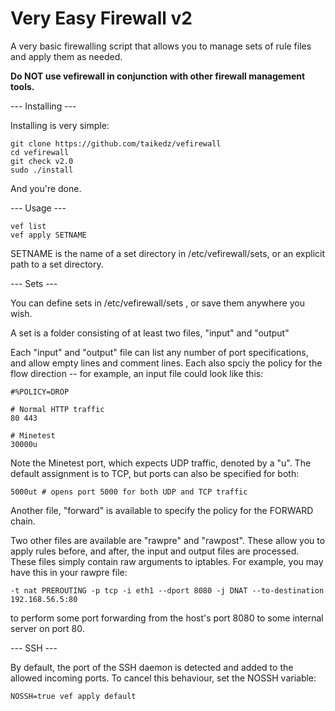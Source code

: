# Very Easy Firewall v2

A very basic firewalling script that allows you to manage sets of rule files
and apply them as needed.

**Do NOT use vefirewall in conjunction with other firewall management tools.**

--- Installing ---

Installing is very simple:

	git clone https://github.com/taikedz/vefirewall
	cd vefirewall
	git check v2.0
	sudo ./install

And you're done.

--- Usage ---

	vef list
	vef apply SETNAME

SETNAME is the name of a set directory in /etc/vefirewall/sets, or an explicit
path to a set directory.

--- Sets ---

You can define sets in /etc/vefirewall/sets , or save them anywhere you wish.

A set is a folder consisting of at least two files, "input" and "output"

Each "input" and "output" file can list any number of port specifications,
and allow empty lines and comment lines. Each also spciy the policy for
the flow direction -- for example, an input file could look like this:

	#%POLICY=DROP

	# Normal HTTP traffic
	80 443

	# Minetest
	30000u

Note the Minetest port, which expects UDP traffic, denoted by a "u". The default
assignment is to TCP, but ports can also be specified for both:

	5000ut # opens port 5000 for both UDP and TCP traffic

Another file, "forward" is available to specify the policy for the FORWARD chain.

Two other files are available are "rawpre" and "rawpost". These allow you to apply
rules before, and after, the input and output files are processed. These files simply
contain raw arguments to iptables. For example, you may have this in your rawpre file:

	-t nat PREROUTING -p tcp -i eth1 --dport 8080 -j DNAT --to-destination 192.168.56.5:80

to perform some port forwarding from the host's port 8080 to some internal server on port 80.

--- SSH ---

By default, the port of the SSH daemon is detected and added to the
allowed incoming ports. To cancel this behaviour, set the NOSSH variable:

	NOSSH=true vef apply default

